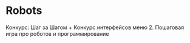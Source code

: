 # Robots
Конкурс: Шаг за Шагом + Конкурс интерфейсов меню 2. Пошаговая игра про роботов и программирование
